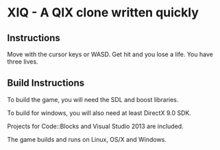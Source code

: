 # XIQ - A QIX clone written quickly

## Instructions
Move with the cursor keys or WASD.
Get hit and you lose a life. 
You have three lives.

## Build Instructions

To build the game, you will need the SDL and boost libraries. 

To build for windows, you will also need at least DirectX 9.0 SDK.

Projects for Code::Blocks and Visual Studio 2013 are included.

The game builds and runs on Linux, OS/X and Windows.
 